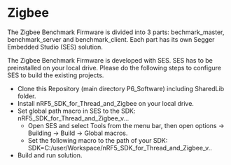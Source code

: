 # Zigbee

The Zigbee Benchmark Firmware is divided into 3 parts: bechmark_master, benchmark_server and benchmark_client.
Each part has its own Segger Embedded Studio (SES) solution.


The Zigbee Benchmark Firmware is developed with SES. SES has to be preinstalled on your local drive.
Please do the following steps to configure SES to build the existing projects.

- Clone this Repository (main directory P6_Software) including SharedLib folder.
- Install nRF5_SDK_for_Thread_and_Zigbee on your local drive.
- Set global path macro in SES to the SDK: nRF5_SDK_for_Thread_and_Zigbee_v...
	- Open SES and select Tools from the menu bar, then open options -> Building -> Build -> Global macros. 
	- Set the following macro to the path of your SDK: SDK=C:/user/Workspace/nRF5_SDK_for_Thread_and_Zigbee_v..
- Build and run solution.